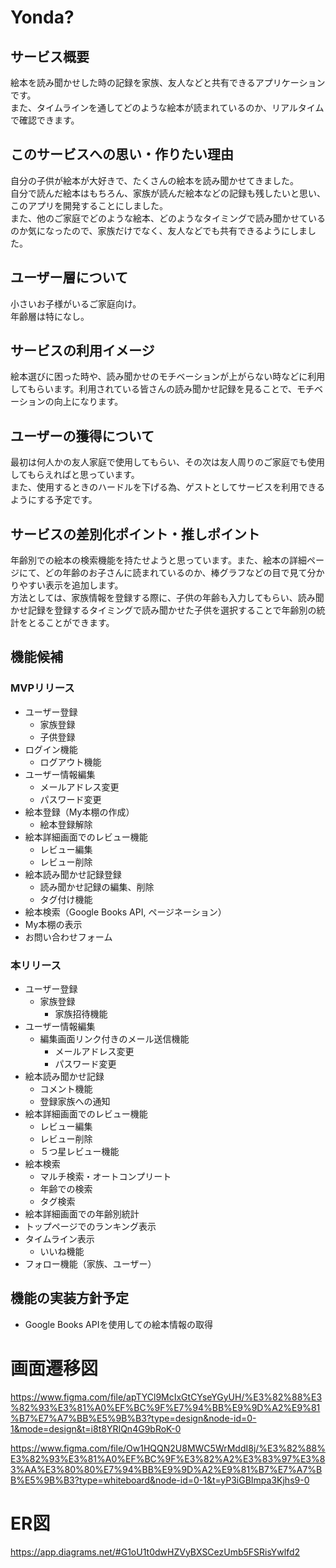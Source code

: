 # Yonda?

## サービス概要
絵本を読み聞かせした時の記録を家族、友人などと共有できるアプリケーションです。<br>
また、タイムラインを通してどのような絵本が読まれているのか、リアルタイムで確認できます。

## このサービスへの思い・作りたい理由
自分の子供が絵本が大好きで、たくさんの絵本を読み聞かせてきました。<br>
自分で読んだ絵本はもちろん、家族が読んだ絵本などの記録も残したいと思い、
このアプリを開発することにしました。<br>
また、他のご家庭でどのような絵本、どのようなタイミングで読み聞かせているのか気になったので、家族だけでなく、友人などでも共有できるようにしました。

## ユーザー層について

小さいお子様がいるご家庭向け。<br>
年齢層は特になし。

## サービスの利用イメージ

絵本選びに困った時や、読み聞かせのモチベーションが上がらない時などに利用してもらいます。利用されている皆さんの読み聞かせ記録を見ることで、モチベーションの向上になります。

## ユーザーの獲得について

最初は何人かの友人家庭で使用してもらい、その次は友人周りのご家庭でも使用してもらえればと思っています。<br>
また、使用するときのハードルを下げる為、ゲストとしてサービスを利用できるようにする予定です。

## サービスの差別化ポイント・推しポイント

年齢別での絵本の検索機能を持たせようと思っています。また、絵本の詳細ページにて、どの年齢のお子さんに読まれているのか、棒グラフなどの目で見て分かりやすい表示を追加します。<br>
方法としては、家族情報を登録する際に、子供の年齢も入力してもらい、読み聞かせ記録を登録するタイミングで読み聞かせた子供を選択することで年齢別の統計をとることができます。

## 機能候補
### MVPリリース
- ユーザー登録
  - 家族登録
  - 子供登録
- ログイン機能
  - ログアウト機能
- ユーザー情報編集
  - メールアドレス変更
  - パスワード変更
- 絵本登録（My本棚の作成）
  - 絵本登録解除
- 絵本詳細画面でのレビュー機能
  - レビュー編集
  - レビュー削除
- 絵本読み聞かせ記録登録
  - 読み聞かせ記録の編集、削除
  - タグ付け機能
- 絵本検索（Google Books API, ページネーション）
- My本棚の表示
- お問い合わせフォーム

### 本リリース
- ユーザー登録
  - 家族登録
    - 家族招待機能
- ユーザー情報編集
  - 編集画面リンク付きのメール送信機能
    - メールアドレス変更
    - パスワード変更
- 絵本読み聞かせ記録
  - コメント機能
  - 登録家族への通知
- 絵本詳細画面でのレビュー機能
  - レビュー編集
  - レビュー削除
  - ５つ星レビュー機能
- 絵本検索
  - マルチ検索・オートコンプリート
  - 年齢での検索
  - タグ検索
- 絵本詳細画面での年齢別統計
- トップページでのランキング表示
- タイムライン表示
  - いいね機能
- フォロー機能（家族、ユーザー）

## 機能の実装方針予定
- Google Books APIを使用しての絵本情報の取得

# 画面遷移図
https://www.figma.com/file/apTYCl9McIxGtCYseYGyUH/%E3%82%88%E3%82%93%E3%81%A0%EF%BC%9F%E7%94%BB%E9%9D%A2%E9%81%B7%E7%A7%BB%E5%9B%B3?type=design&node-id=0-1&mode=design&t=i8t8YRIQn4G9bRoK-0

https://www.figma.com/file/Ow1HQQN2U8MWC5WrMddI8j/%E3%82%88%E3%82%93%E3%81%A0%EF%BC%9F%E3%82%A2%E3%83%97%E3%83%AA%E3%80%80%E7%94%BB%E9%9D%A2%E9%81%B7%E7%A7%BB%E5%9B%B3?type=whiteboard&node-id=0-1&t=yP3iGBImpa3Kjhs9-0

# ER図
https://app.diagrams.net/#G1oU1t0dwHZVyBXSCezUmb5FSRisYwlfd2
